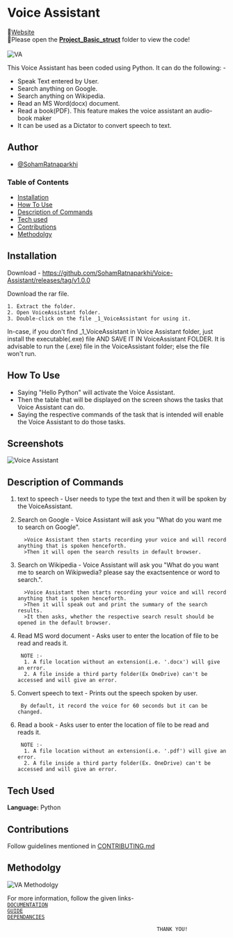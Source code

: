 
# Voice Assistant
📑[Website](https://sohamratnaparkhi.github.io/VoiceAssistant/)
<br>
🎇Please open the <b>[Project_Basic_struct](https://github.com/SohamRatnaparkhi/Voice-Assistant/tree/master/Project_Basic_struct)</b> folder to view the code! <br>
<br>
![VA](https://user-images.githubusercontent.com/92905626/155858792-9a217c3c-09dd-45ba-a952-f5799c0219d3.jpeg)

This Voice Assistant has been coded using Python. It can do the following: -
   
- Speak Text entered by User.
- Search anything on Google.
- Search anything on Wikipedia.
- Read an MS Word(docx) document.
- Read a book(PDF). This feature makes the voice assistant an audio-book maker
- It can be used as a Dictator to convert speech to text.
    
    


## Author

- [@SohamRatnaparkhi](https://github.com/SohamRatnaparkhi)


### Table of Contents
- [Installation](#installation)
- [How To Use](#how-to-use)
- [Description of Commands](#description-of-commands)
- [Tech used](#tech-used)
- [Contributions](#contributions)
- [Methodolgy](#methodolgy)

## Installation
Download - https://github.com/SohamRatnaparkhi/Voice-Assistant/releases/tag/v1.0.0

Download the rar file.

    1. Extract the folder.
    2. Open VoiceAssistant folder.
    3. Double-click on the file _1_VoiceAssistant for using it.
In-case, if you don't find _1_VoiceAssistant in Voice Assistant folder, just install the executable(.exe) file AND SAVE IT IN VoiceAssistant FOLDER. It is advisable to run the (.exe) file in the VoiceAssistant folder; else the file won't run.
## How To Use
- Saying "Hello Python" will activate the Voice Assistant.
- Then the table that will be displayed on the screen shows the tasks that Voice Assistant can do.
- Saying the respective commands of the task that is intended will enable the Voice Assistant to do those tasks.
## Screenshots

![Voice Assistant](https://user-images.githubusercontent.com/92905626/155857729-58a7751a-cb63-48ee-9df5-3a4ee4129a25.JPG)



## Description of Commands
1. text to speech - User needs to type the text and then it will be spoken by the VoiceAssistant.
2. Search on Google - Voice Assistant will ask you "What do you want me to search on Google". 
         
         >Voice Assistant then starts recording your voice and will record anything that is spoken henceforth. 
         >Then it will open the search results in default browser.
3. Search on Wikipedia - Voice Assistant will ask you "What do you want me to search on Wikipwedia? please say the exactsentence or word to search.". 
         
         >Voice Assistant then starts recording your voice and will record anything that is spoken henceforth. 
         >Then it will speak out and print the summary of the search results.
         >It then asks, whether the respective search result should be opened in the default browser.
        
4. Read MS word document - Asks user to enter the location of file to be read and reads it.
        
        NOTE :-
         1. A file location without an extension(i.e. '.docx') will give an error.
         2. A file inside a third party folder(Ex OneDrive) can't be accessed and will give an error.

5. Convert speech to text - Prints out the speech spoken by user.
        
        By default, it record the voice for 60 seconds but it can be changed.

6. Read a book - Asks user to enter the location of file to be read and reads it.

        NOTE :-
         1. A file location without an extension(i.e. '.pdf') will give an error.
         2. A file inside a third party folder(Ex. OneDrive) can't be accessed and will give an error.

## Tech Used

**Language:** Python

## Contributions 
Follow guidelines mentioned in [CONTRIBUTING.md](https://github.com/SohamRatnaparkhi/Voice-Assistant/blob/master/CONTRIBUTING.md)


## Methodolgy
![VA Methodolgy](https://user-images.githubusercontent.com/92905626/155858712-c0274bc3-03c7-47de-bb7f-c4a2989144c6.JPG)

For more information, follow the given links- <BR>
     [`DOCUMENTATION`](https://github.com/SohamRatnaparkhi/Voice-Assistant/blob/master/DOCUMENTATION.md) <br>
     [`GUIDE`](https://github.com/SohamRatnaparkhi/Voice-Assistant/blob/master/GUIDE.md)   <br>
     [`DEPENDANCIES`](https://github.com/SohamRatnaparkhi/Voice-Assistant/blob/master/PRE-REQUISITES.md)<br>


                                                    THANK YOU!
